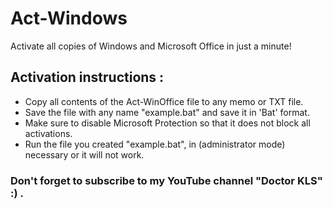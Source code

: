# Act-Windows
Activate all copies of Windows and Microsoft Office in just a minute!

## Activation instructions :

- Copy all contents of the Act-WinOffice file to any memo or TXT file.
- Save the file with any name "example.bat" and save it in 'Bat' format.
- Make sure to disable Microsoft Protection so that it does not block all activations.
- Run the file you created "example.bat", in (administrator mode) necessary or it will not work.

### Don't forget to subscribe to my YouTube channel "Doctor KLS" :) .
